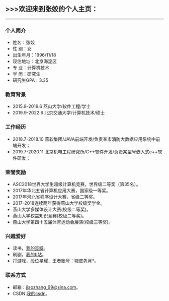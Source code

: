 ## >>>欢迎来到张姣的个人主页：
___
  
### 个人简介

- 姓名：张姣  
- 性    别：女  
- 出生年月：1996/11/18  
- 现住地址：北京海淀区  
- 专    业：计算机技术  
- 学    历：研究生  
- 研究生GPA：3.35  


### 教育背景

- 2015.9-2019.6    燕山大学/软件工程/学士  
- 2019.9-2022.6 北京交通大学/计算机技术/硕士  


### 工作经历

- 2018.7-2018.10    燕软集团/JAVA前端开发/负责某市消防大数据应用系统中前端开发；  
- 2019.7-2020.11   北京机电工程研究所/C++软件开发/负责某型号嵌入式c++软件研发；


### 荣誉奖励

+ ASC2018世界大学生超级计算机竞赛，世界级二等奖（第35名）。  
+ 2017年华北五省计算机应用大赛，国家级一等奖。  
+ 2017年河北省程序设计大赛，省级二等奖。  
+ 2017-2018连续两年获得燕山大学校级奖学金。  
+ 燕山大学多媒体设计大赛(校级二等奖)。  
+ 燕山大学权益知识竞赛(校级二等奖)。  
+ 燕山大学第四十五届体育运动会展演(校级三等奖)。  


### 兴趣爱好

+ 读书，[我的豆瓣](https://www.douban.com/people/jiaozhangbjtu/"悬停显示")。  
+ 刷剧，[我的b站](https://space.bilibili.com/285279877"悬停显示")。  
+ 打游戏，段位星耀，王者账号：嗨皮犇月*。  


### 联系方式

+ 邮箱：jiaozhang_99@sina.com。  
+ CSDN:[我的csdn](https://blog.csdn.net/qq_35915636?spm=1001.2101.3001.5343"悬停显示")。   
